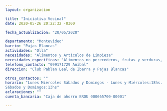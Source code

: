 ```yaml
---
layout: organizacion

title: "Iniciativa Vecinal"
date: 2020-05-26 20:22:32 -0300

fecha_actualizacion: "20/05/2020"

departamento: "Montevideo"
barrio: "Pajas Blancas"
actividades: "Olla"
necesidades: "Alimentos y Artículos de Limpieza"
necesidades_especificas: "Alimentos no perecederos, frutas y verduras, productos de limpieza"
telefono_contacto: "099171729 Aníbal"
direccion: "Club Pablan Leal de Ibarra y Pajas Blancas"

otros_contactos: ""
horario: "Lunes Miércoles Sábados y Domingos - Lunes y Miércoles:18hs.
Sábados y Domingos:13hs"
aclaraciones: ""
cuenta_bancaria: "Caja de ahorro BROU 000665700-00001"

---
```

